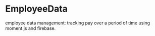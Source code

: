 # EmployeeData
employee data management:  tracking pay over a period of time using moment.js and firebase.
